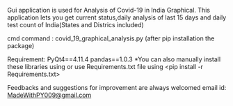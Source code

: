 Gui application is used for Analysis of Covid-19 in India Graphical.
This application lets you get current status,daily analysis of last 15 days and daily test count of India(States and Districs included)

cmd command : covid_19_graphical_analysis.py (after pip installation the package)

Requirement: PyQt4==4.11.4
	     pandas==1.0.3
*You can also manually install these libraries using <pip install pandas>  <pip install PyQt4>
or use Requirements.txt file using <pip install -r Requirements.txt>


Feedbacks and suggestions for improvement are always welcomed
email id: MadeWithPY009@gmail.com 

